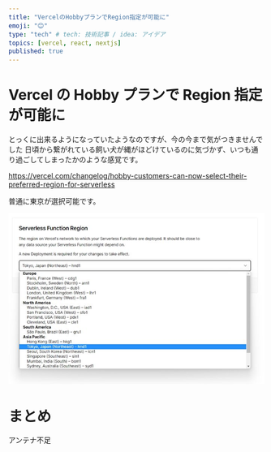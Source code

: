 ```yaml
---
title: "VercelのHobbyプランでRegion指定が可能に"
emoji: "😊"
type: "tech" # tech: 技術記事 / idea: アイデア
topics: [vercel, react, nextjs]
published: true
---
```


# Vercel の Hobby プランで Region 指定が可能に

とっくに出来るようになっていたようなのですが、今の今まで気がつきませんでした
日頃から繋がれている飼い犬が縄がほどけているのに気づかず、いつも通り過ごしてしまったかのような感覚です。

https://vercel.com/changelog/hobby-customers-can-now-select-their-preferred-region-for-serverless

普通に東京が選択可能です。

![](/images/d792cdb8d5e71e/2022-08-12-15-29-58.png)

# まとめ

アンテナ不足
